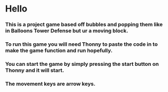 # Hello
### This is a project game based off bubbles and popping them like in Balloons Tower Defense but ur a moving block.
### To run this game you will need Thonny to paste the code in to make the game function and run hopefully.
### You can start the game by simply pressing the start button on Thonny and it will start.
### The movement keys are arrow keys.
